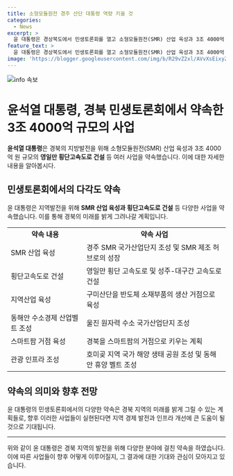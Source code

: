 ```yaml
---
title: 소형모듈원전 경주 산단 대통령 역량 키울 것
categories:
  - News
excerpt: >
  윤 대통령은 경상북도에서 민생토론회를 열고 소형모듈원전(SMR) 산업 육성과 3조 4000억 원 규모의 영일만 횡단고속도로 건설 등을 약속했다. 새마을 운동 정신과 상통하는 정책을 강조하며, 지방시대를 열어 경북의 도약을 적극 지원할 것을 강조했다. 또한 동해안 수소경제 산업벨트, SMR 국가산업단지 조성 등에 대한 지원을 약속했고, 대구·경북 행정통합 논의에 대한 중앙정부 차원에서의 적극적인 지원을 언급하며 향후 발전 방향을 제시했다.
feature_text: >
  윤 대통령은 경상북도에서 민생토론회를 열고 소형모듈원전(SMR) 산업 육성과 3조 4000억 원 규모의 영일만 횡단고속도로 건설 등을 약속했다. 새마을 운동 정신과 상통하는 정책을 강조하며, 지방시대를 열어 경북의 도약을 적극 지원할 것을 강조했다. 또한 동해안 수소경제 산업벨트, SMR 국가산업단지 조성 등에 대한 지원을 약속했고, 대구·경북 행정통합 논의에 대한 중앙정부 차원에서의 적극적인 지원을 언급하며 향후 발전 방향을 제시했다.
image: 'https://blogger.googleusercontent.com/img/b/R29vZ2xl/AVvXsEixyZcFfHzMRdzZMjFBmAUKJYCLCGyLL1o632UiGVXcaFdKo_bkvkuCioo0uUKlGfBVcT3P84aROyZIXSBEx3Aw5nCQ3pTgDom1WDC4m8eifvWiAmWEEVb4x6G_l8C0QH225ldMjyaFvpxGEBGNO37VmDTDMHGhJPq73UglMfDca1-0aw/s1600/blogspot.png'
---
```


<p><img src="https://blogger.googleusercontent.com/img/b/R29vZ2xl/AVvXsEixyZcFfHzMRdzZMjFBmAUKJYCLCGyLL1o632UiGVXcaFdKo_bkvkuCioo0uUKlGfBVcT3P84aROyZIXSBEx3Aw5nCQ3pTgDom1WDC4m8eifvWiAmWEEVb4x6G_l8C0QH225ldMjyaFvpxGEBGNO37VmDTDMHGhJPq73UglMfDca1-0aw/s1600/blogspot.png" alt="info 속보" /></p>

<h1>윤석열 대통령, 경북 민생토론회에서 약속한 3조 4000억 규모의 사업</h1>

<p data-ke-size="size16"><b>윤석열 대통령</b>은 경북의 지방발전을 위해 소형모듈원전(SMR) 산업 육성과 3조 4000억 원 규모의 <b>영일만 횡단고속도로 건설</b> 등 여러 사업을 약속했습니다. 이에 대한 자세한 내용을 알아봅시다.</p>

<h2 data-ke-size="size26">민생토론회에서의 다각도 약속</h2>

<p data-ke-size="size16">윤 대통령은 지역발전을 위해 <b>SMR 산업 육성과 횡단고속도로 건설</b> 등 다양한 사업을 약속했습니다. 이를 통해 경북의 미래를 밝게 그려나갈 계획입니다.</p>

<table>
  <tr>
    <td style="text-align: center; height: 17px;"><b>약속 내용</b></td>
    <td style="text-align: center; height: 17px;"><b>약속 사업</b></td>
  </tr>
  <tr>
    <td>SMR 산업 육성</td>
    <td>경주 SMR 국가산업단지 조성 및 SMR 제조 허브로의 성장</td>
  </tr>
  <tr>
    <td>횡단고속도로 건설</td>
    <td>영일만 횡단 고속도로 및 성주-대구간 고속도로 건설</td>
  </tr>
  <tr>
    <td>지역산업 육성</td>
    <td>구미산단을 반도체 소재부품의 생산 거점으로 육성</td>
  </tr>
  <tr>
    <td>동해안 수소경제 산업벨트 조성</td>
    <td>울진 원자력 수소 국가산업단지 조성</td>
  </tr>
  <tr>
    <td>스마트팜 거점 육성</td>
    <td>경북을 스마트팜의 거점으로 키우는 계획</td>
  </tr>
  <tr>
    <td>관광 인프라 조성</td>
    <td>호미곶 지역 국가 해양 생태 공원 조성 및 동해안 휴양 벨트 조성</td>
  </tr>
</table>

<h2 data-ke-size="size26">약속의 의미와 향후 전망</h2>

<p data-ke-size="size16">윤 대통령의 민생토론회에서의 다양한 약속은 경북 지역의 미래를 밝게 그릴 수 있는 계획들로, 향후 이러한 사업들이 실현된다면 지역 경제 발전과 인프라 개선에 큰 도움이 될 것으로 기대됩니다.</p>

<hr>

<p data-ke-size="size16">위와 같이 윤 대통령은 경북 지역의 발전을 위해 다양한 분야에 걸친 약속을 하였습니다. 이에 따른 사업들이 향후 어떻게 이루어질지, 그 결과에 대한 기대와 관심이 모아지고 있습니다.</p>

